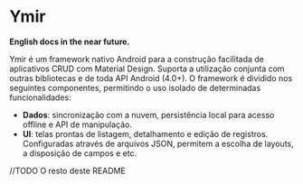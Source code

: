 # Ymir
**English docs in the near future.**

Ymir é um framework nativo Android para a construção facilitada de aplicativos CRUD com Material Design. Suporta a utilização conjunta com outras bibliotecas e de toda API Android (4.0+). O framework é dividido nos seguintes componentes, permitindo o uso isolado de determinadas funcionalidades:

* **Dados**: sincronização com a nuvem, persistência local para acesso offline e API de manipulação.
* **UI**: telas prontas de listagem, detalhamento e edição de registros. Configuradas através de arquivos JSON, permitem a escolha de layouts, a disposição de campos e etc.

//TODO O resto deste README
